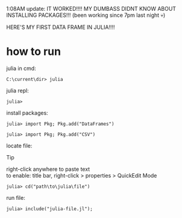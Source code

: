 1:08AM update: IT WORKED!!!! MY DUMBASS DIDNT KNOW ABOUT INSTALLING PACKAGES!!!
(been working since 7pm last night 💀)

HERE'S MY FIRST DATA FRAME IN JULIA!!!!

# how to run
julia in cmd:
```
C:\current\dir> julia
```
julia repl:
```
julia>
```
install packages:
```
julia> import Pkg; Pkg.add("DataFrames")
```
```
julia> import Pkg; Pkg.add("CSV")
```
locate file:
> [!TIP]
> right-click anywhere to paste text  
> to enable: title bar, right-click > properties > QuickEdit Mode
```
julia> cd("path\to\julia\file")
```
run file:
```
julia> include("julia-file.jl");
```
